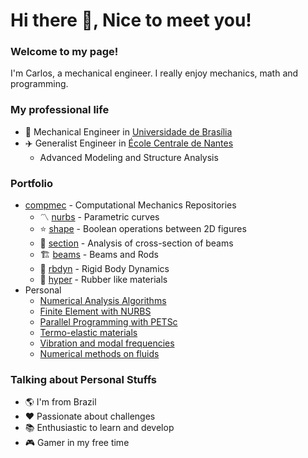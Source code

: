 # Hi there 👋, Nice to meet you!

### Welcome to my page!

I'm Carlos, a mechanical engineer.
I really enjoy mechanics, math and programming.

### My professional life

- 🚗 Mechanical Engineer in [Universidade de Brasília][UnB]
- ✈️ Generalist Engineer in [École Centrale de Nantes][ECN]
    - Advanced Modeling and Structure Analysis

### Portfolio

- [compmec][compmec] - Computational Mechanics Repositories
    - 〽️ [nurbs](https://github.com/compmec/nurbs) - Parametric curves
    - ⭐ [shape](https://github.com/compmec/shape) - Boolean operations between 2D figures
    - 📐 [section](https://github.com/compmec/section) - Analysis of cross-section of beams
    - 🏗️ [beams](https://github.com/compmec/beams) - Beams and Rods
    - 💫 [rbdyn](https://github.com/compmec/rbdyn) - Rigid Body Dynamics
    - 🧽 [hyper](https://github.com/compmec/hyper) - Rubber like materials
- Personal 
    - [Numerical Analysis Algorithms](https://github.com/carlos-adir/NumericalMethods)
    - [Finite Element with NURBS](https://github.com/carlos-adir/FEM-NURBS)
    - [Parallel Programming with PETSc](https://github.com/carlos-adir/ProjetoDeGraduacao)
    - [Termo-elastic materials](https://github.com/carlos-adir/Multi-Physics)
    - [Vibration and modal frequencies](https://github.com/carlos-adir/vibration)
    - [Numerical methods on fluids](https://github.com/carlos-adir/https://github.com/carlos-adir/NumMathFluids)

### Talking about Personal Stuffs

- 🌎 I'm from Brazil
- ❤️ Passionate about challenges
- 📚 Enthusiastic to learn and develop
- 🎮 Gamer in my free time





<!--
**carlos-adir/carlos-adir** is a ✨ _special_ ✨ repository because its `README.md` (this file) appears on your GitHub profile.

Here are some ideas to get you started:

- 🔭 I’m currently a Double Degree Student
- 🌱 I’m currently learning ...
- 👯 I’m looking to collaborate on ...
- 🤔 I’m looking for help with ...
- 💬 Ask me about ...
- 📫 How to reach me: ...
- 😄 Pronouns: ...
- ⚡ Fun fact: ...
-->

[compmec]: https://github.com/compmec
[UnB]: https://international.unb.br/
[ECN]: https://www.ec-nantes.fr/english-version
